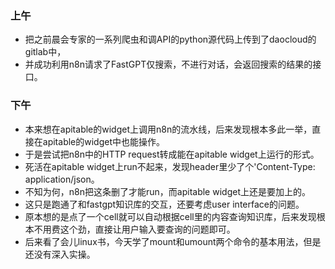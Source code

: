 ### 上午
 - 把之前晨会专家的一系列爬虫和调API的python源代码上传到了daocloud的gitlab中，
 - 并成功利用n8n请求了FastGPT仅搜索，不进行对话，会返回搜索的结果的接口。
 
### 下午
 - 本来想在apitable的widget上调用n8n的流水线，后来发现根本多此一举，直接在apitable的widget中也能操作。
 - 于是尝试把n8n中的HTTP request转成能在apitable widget上运行的形式。
 - 死活在apitable widget上run不起来，发现header里少了个'Content-Type: application/json。
 - 不知为何，n8n把这条删了才能run，而apitable widget上还是要加上的。
 - 这只是跑通了和fastgpt知识库的交互，还要考虑user interface的问题。
 - 原本想的是点了一个cell就可以自动根据cell里的内容查询知识库，后来发现根本不用费这个劲，直接让用户输入要查询的问题即可。
 - 后来看了会儿linux书，今天学了mount和umount两个命令的基本用法，但是还没有深入实操。